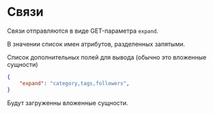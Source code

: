 Связи
===

Связи отправляются в виде GET-параметра `expand`.

В значении список имен атрибутов, разделенных запятыми.

Список дополнительных полей для вывода (обычно это вложенные сущности)

```json
{
	"expand": "category,tags,followers",
}
```

Будут загруженны вложенные сущности.
